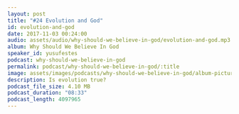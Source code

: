 ```yaml
---
layout: post
title: "#24 Evolution and God"
id: evolution-and-god
date: 2017-11-03 00:24:00
audio: assets/audio/why-should-we-believe-in-god/evolution-and-god.mp3
album: Why Should We Believe In God
speaker_id: yusufestes
podcast: why-should-we-believe-in-god
permalink: podcast/why-should-we-believe-in-god/:title
image: assets/images/podcasts/why-should-we-believe-in-god/album-picture-small.jpg
description: Is evolution true?
podcast_file_size: 4.10 MB
podcast_duration: "08:33"
podcast_length: 4097965
---
```

